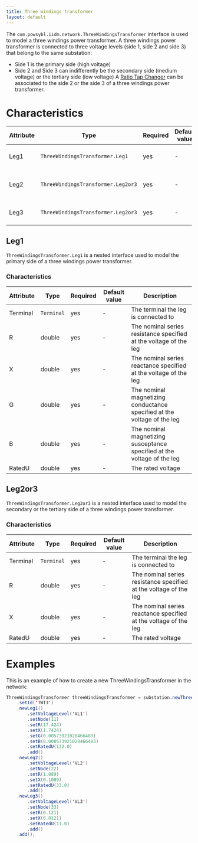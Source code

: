 ```yaml
---
title: Three windings transformer
layout: default
---
```


The `com.powsybl.iidm.network.ThreeWindingsTransformer` interface is used to model a three windings power transformer.
A three windings power transformer is connected to three voltage levels (side 1, side 2 and side 3) that belong to the
same substation:
- Side 1 is the primary side (high voltage)
- Side 2 and Side 3 can indifferently be the secondary side (medium voltage) or the tertiary side (low voltage)
A [Ratio Tap Changer]() can be associated to the side 2 or the side 3 of a three windings power transformer.

# Characteristics
| Attribute | Type | Required | Default value | Description |
| --------- | ---- | -------- | ------------- | ----------- |
| Leg1 | `ThreeWindingsTransformer.Leg1` | yes | - | The leg at the primary side |
| Leg2 | `ThreeWindingsTransformer.Leg2or3` | yes | - | The leg at the secondary side |
| Leg3 | `ThreeWindingsTransformer.Leg2or3` | yes | - | The leg at the tertiary side |

## Leg1
`ThreeWindingsTransformer.Leg1` is a nested interface used to model the primary side of a three windings power transformer.

### Characteristics
| Attribute | Type | Required | Default value | Description |
| --------- | ---- | -------- | ------------- | ----------- |
| Terminal | `Terminal` | yes | - | The terminal the leg is connected to |
| R | double | yes | - | The nominal series resistance specified at the voltage of the leg |
| X | double | yes | - | The nominal series reactance specified at the voltage of the leg |
| G | double | yes | - | The nominal magnetizing conductance specified at the voltage of the leg |
| B | double | yes | - | The nominal magnetizing susceptance specified at the voltage of the leg |
| RatedU | double | yes | - | The rated voltage |

## Leg2or3
`ThreeWindingsTransformer.Leg2or3` is a nested interface used to model the secondary or the tertiary side of a three windings
power transformer.

### Characteristics
| Attribute | Type | Required | Default value | Description |
| --------- | ---- | -------- | ------------- | ----------- |
| Terminal | `Terminal` | yes | - | The terminal the leg is connected to |
| R | double | yes | - | The nominal series resistance specified at the voltage of the leg |
| X | double | yes | - | The nominal series reactance specified at the voltage of the leg |
| RatedU | double | yes | - | The rated voltage |

# Examples
This is an example of how to create a new ThreeWindingsTransformer in the network:
```java
ThreeWindingsTransformer threeWindingsTransformer = substation.newThreeWindingsTransformer()
    .setId('TWT3')
    .newLeg1()
        .setVoltageLevel('VL1')
        .setNode(11)
        .setR(17.424)
        .setX(1.7424)
        .setG(0.00573921028466483)
        .setB(0.000573921028466483)
        .setRatedU(132.0)
        .add()
    .newLeg2()
        .setVoltageLevel('VL2')
        .setNode(22)
        .setR(1.089)
        .setX(0.1089)
        .setRatedU(33.0)
        .add()
    .newLeg3()
        .setVoltageLevel('VL3')
        .setNode(33)
        .setR(0.121)
        .setX(0.0121)
        .setRatedU(11.0)
        .add()
    .add();

```
